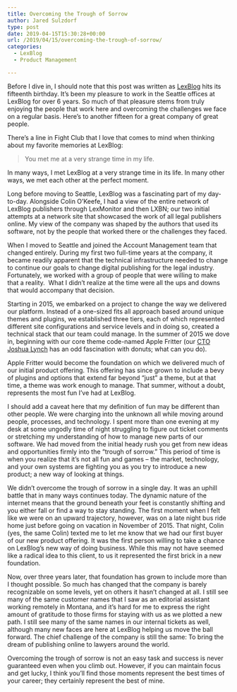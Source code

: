 ```yaml
---
title: Overcoming the Trough of Sorrow
author: Jared Sulzdorf
type: post
date: 2019-04-15T15:30:28+00:00
url: /2019/04/15/overcoming-the-trough-of-sorrow/
categories:
  - LexBlog
  - Product Management

---
```

Before I dive in, I should note that this post was written as [LexBlog][1] hits its fifteenth birthday. It&#8217;s been my pleasure to work in the Seattle offices at LexBlog for over 6 years. So much of that pleasure stems from truly enjoying the people that work here and overcoming the challenges we face on a regular basis. Here&#8217;s to another fifteen for a great company of great people.

There&#8217;s a line in Fight Club that I love that comes to mind when thinking about my favorite memories at LexBlog:

>  You met me at a very strange time in my life.
<!--more-->
In many ways, I met LexBlog at a very strange time in its life. In many other ways, we met each other at the perfect moment.

Long before moving to Seattle, LexBlog was a fascinating part of my day-to-day. Alongside Colin O&#8217;Keefe, I had a view of the entire network of LexBlog publishers through LexMonitor and then LXBN; our two initial attempts at a network site that showcased the work of all legal publishers online. My view of the company was shaped by the authors that used its software, not by the people that worked there or the challenges they faced.

When I moved to Seattle and joined the Account Management team that changed entirely. During my first two full-time years at the company, it became readily apparent that the technical infrastructure needed to change to continue our goals to change digital publishing for the legal industry. Fortunately, we worked with a group of people that were willing to make that a reality.  What I didn&#8217;t realize at the time were all the ups and downs that would accompany that decision.

Starting in 2015, we embarked on a project to change the way we delivered our platform. Instead of a one-sized fits all approach based around unique themes and plugins, we established three tiers, each of which represented different site configurations and service levels and in doing so, created a technical stack that our team could manage. In the summer of 2015 we dove in, beginning with our core theme code-named Apple Fritter (our [CTO Joshua Lynch][2] has an odd fascination with donuts; what can you do).

Apple Fritter would become the foundation on which we delivered much of our initial product offering. This offering has since grown to include a bevy of plugins and options that extend far beyond &#8220;just&#8221; a theme, but at that time, a theme was work enough to manage. That summer, without a doubt, represents the most fun I&#8217;ve had at LexBlog.

I should add a caveat here that my definition of fun may be different than other people. We were charging into the unknown all while moving around people, processes, and technology. I spent more than one evening at my desk at some ungodly time of night struggling to figure out ticket comments or stretching my understanding of how to manage new parts of our software. We had moved from the initial heady rush you get from new ideas and opportunities firmly into the &#8220;trough of sorrow.&#8221; This period of time is when you realize that it&#8217;s not all fun and games &#8211; the market, technology, and your own systems are fighting you as you try to introduce a new product; a new way of looking at things.

We didn&#8217;t overcome the trough of sorrow in a single day. It was an uphill battle that in many ways continues today. The dynamic nature of the internet means that the ground beneath your feet is constantly shifting and you either fall or find a way to stay standing. The first moment when I felt like we were on an upward trajectory, however, was on a late night bus ride home just before going on vacation in November of 2015. That night, Colin (yes, the same Colin) texted me to let me know that we had our first buyer of our new product offering. It was the first person willing to take a chance on LexBlog&#8217;s new way of doing business. While this may not have seemed like a radical idea to this client, to us it represented the first brick in a new foundation.

Now, over three years later, that foundation has grown to include more than I thought possible. So much has changed that the company is barely recognizable on some levels, yet on others it hasn&#8217;t changed at all. I still see many of the same customer names that I saw as an editorial assistant working remotely in Montana, and it&#8217;s hard for me to express the right amount of gratitude to those firms for staying with us as we plotted a new path. I still see many of the same names in our internal tickets as well, although many new faces are here at LexBlog helping us move the ball forward. The chief challenge of the company is still the same: To bring the dream of publishing online to lawyers around the world.

Overcoming the trough of sorrow is not an easy task and success is never guaranteed even when you climb out. However, if you can maintain focus and get lucky, I think you&#8217;ll find those moments represent the best times of your career; they certainly represent the best of mine.

 [1]: https://www.lexblog.com/
 [2]: https://wpjourno.com/